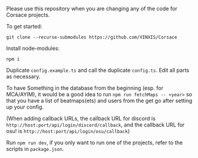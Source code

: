 Please use this repository when you are changing any of the code for Corsace projects.

To get started:
```
git clone --recurse-submodules https://github.com/VINXIS/Corsace
```

Install node-modules:
```
npm i
```

Duplicate `config.example.ts` and call the duplicate `config.ts`. Edit all parts as necessary.

To have Something in the database from the beginning (esp. for MCA/AYIM), it would be a good idea to run `npm run fetchMaps -- <year>` so that you have a list of beatmaps(ets) and users from the get go after setting up your config.

(When adding callback URLs, the callback URL for discord is `http://host:port/api/login/discord/callback`, and the callback URL for osu! is `http://host:port/api/login/osu/callback`)

Run `npm run dev`, if you only want to run one of the projects, refer to the scripts in `package.json`.

